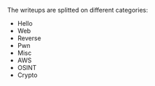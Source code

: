 The writeups are splitted on different categories:
- Hello
- Web
- Reverse
- Pwn
- Misc
- AWS
- OSINT
- Crypto
